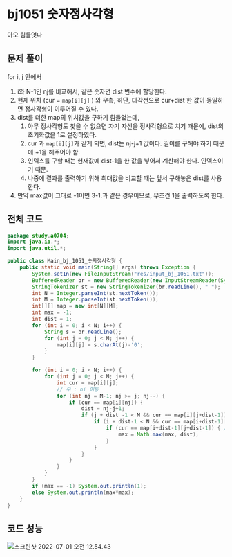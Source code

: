 # bj1051 숫자정사각형

아오 힘들엇다

## 문제 풀이

for i, j 안에서

1. i와 N-1인 nj를 비교해서, 같은 숫자면 dist 변수에 할당한다. 
2. 현재 위치 (cur = `map[i][j]` ) 와 우측, 하단, 대각선으로 cur+dist 한 값이 동일하면 정사각형이 이루어질 수 있다.
3. dist를 더한 map의 위치값을 구하기 힘들었는데, 
   1. 아무 정사각형도 찾을 수 없으면 자기 자신을 정사각형으로 치기 때문에, dist의 초기화값을 1로 설정하였다.
   2. cur 과 `map[i][j]`가 같게 되면, dist는 nj-j+1 값이다. 길이를 구해야 하기 때문에 +1을 해주어야 함.
   3. 인덱스를 구할 때는 현재값에 dist-1을 한 값을 넣어서 계산해야 한다. 인덱스이기 때문.
   4. 나중에 결과를 출력하기 위해 최대값을 비교할 때는 앞서 구해놓은 dist를 사용한다.
4. 만약 max값이 그대로 -1이면 3-1.과 같은 경우이므로, 무조건 1을 출력하도록 한다.

## 전체 코드

```java
package study.a0704;
import java.io.*;
import java.util.*;

public class Main_bj_1051_숫자정사각형 {
    public static void main(String[] args) throws Exception {
        System.setIn(new FileInputStream("res/input_bj_1051.txt"));
        BufferedReader br = new BufferedReader(new InputStreamReader(System.in));
        StringTokenizer st = new StringTokenizer(br.readLine(), " ");
        int N = Integer.parseInt(st.nextToken());
        int M = Integer.parseInt(st.nextToken());
        int[][] map = new int[N][M];
        int max = -1;
        int dist = 1;
        for (int i = 0; i < N; i++) {
            String s = br.readLine();
            for (int j = 0; j < M; j++) {
                map[i][j] = s.charAt(j)-'0';
            }
        }

        for (int i = 0; i < N; i++) {
            for (int j = 0; j < M; j++) {
                int cur = map[i][j];
                // 우 : ni 이동
                for (int nj = M-1; nj >= j; nj--) {
                    if (cur == map[i][nj]) {
                        dist = nj-j+1;
                        if (j + dist -1 < M && cur == map[i][j+dist-1]) { // 우
                            if (i + dist-1 < N && cur == map[i+dist-1][j]) { // 하
                                if (cur == map[i+dist-1][j+dist-1]) { // 대각선
                                    max = Math.max(max, dist);
                                }
                            }
                        }
                    }
                }
            }
        }
        if (max == -1) System.out.println(1);
        else System.out.println(max*max);
    }
}
```

## 코드 성능

![스크린샷 2022-07-01 오전 12.54.43](http://drive.google.com/uc?export=view&id=1lvqoRSyNyz4DZAVSPlCVwSMQW2qdZuFf)
